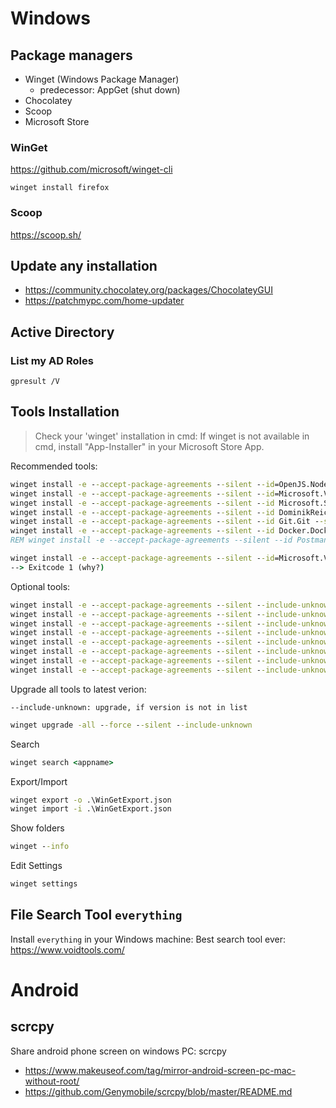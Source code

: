 # Windows

## Package managers

- Winget (Windows Package Manager)
  - predecessor: AppGet (shut down)
- Chocolatey
- Scoop
- Microsoft Store

### WinGet

<https://github.com/microsoft/winget-cli>

`winget install firefox`

### Scoop

<https://scoop.sh/>

## Update any installation

- <https://community.chocolatey.org/packages/ChocolateyGUI>
- <https://patchmypc.com/home-updater>

## Active Directory

### List my AD Roles

`gpresult /V`

## Tools Installation

>Check your 'winget' installation in cmd: If winget is not available in cmd, install "App-Installer" in your Microsoft Store App.

Recommended tools:

```cmd
winget install -e --accept-package-agreements --silent --id=OpenJS.NodeJS
winget install -e --accept-package-agreements --silent --id=Microsoft.VisualStudioCode
winget install -e --accept-package-agreements --silent --id Microsoft.SQLServerManagementStudio
winget install -e --accept-package-agreements --silent --id DominikReichl.KeePass
winget install -e --accept-package-agreements --silent --id Git.Git --source winget
winget install -e --accept-package-agreements --silent --id Docker.DockerDesktop
REM winget install -e --accept-package-agreements --silent --id Postman.Postman

winget install -e --accept-package-agreements --silent --id=Microsoft.VisualStudio.2022.Enterprise
--> Exitcode 1 (why?)
```

Optional tools:

```cmd
winget install -e --accept-package-agreements --silent --include-unknown --id Microsoft.WindowsTerminal
winget install -e --accept-package-agreements --silent --include-unknown --id Atlassian.Sourcetree
winget install -e --accept-package-agreements --silent --include-unknown --id GitExtensionsTeam.GitExtensions
winget install -e --accept-package-agreements --silent --include-unknown --id=Notepad++.Notepad++
winget install -e --accept-package-agreements --silent --include-unknown --id=Ghisler.TotalCommander
winget install -e --accept-package-agreements --silent --include-unknown --id=Google.Chrome
winget install -e --accept-package-agreements --silent --include-unknown --id Mozilla.Firefox
winget install -e --accept-package-agreements --silent --include-unknown --id SumatraPDF.SumatraPDF
```

Upgrade all tools to latest verion:

`--include-unknown: upgrade, if version is not in list`

```cmd
winget upgrade -all --force --silent --include-unknown
```

Search

```cmd
winget search <appname>
```

Export/Import

```cmd
winget export -o .\WinGetExport.json
winget import -i .\WinGetExport.json
```

Show folders

```cmd
winget --info
```

Edit Settings

```cmd
winget settings
```

## File Search Tool `everything`

Install `everything` in your Windows machine: Best search tool ever: <https://www.voidtools.com/>

# Android

## scrcpy

Share android phone screen on windows PC: scrcpy

- https://www.makeuseof.com/tag/mirror-android-screen-pc-mac-without-root/
- https://github.com/Genymobile/scrcpy/blob/master/README.md
